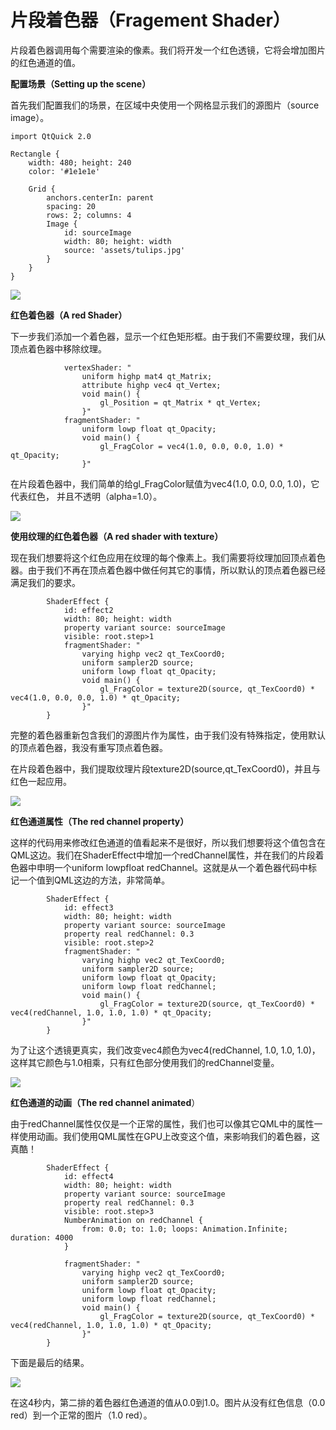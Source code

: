 # 片段着色器（Fragement Shader）

片段着色器调用每个需要渲染的像素。我们将开发一个红色透镜，它将会增加图片的红色通道的值。

**配置场景（Setting up the scene）**

首先我们配置我们的场景，在区域中央使用一个网格显示我们的源图片（source image）。

```
import QtQuick 2.0

Rectangle {
    width: 480; height: 240
    color: '#1e1e1e'

    Grid {
        anchors.centerIn: parent
        spacing: 20
        rows: 2; columns: 4
        Image {
            id: sourceImage
            width: 80; height: width
            source: 'assets/tulips.jpg'
        }
    }
}
```

![](http://qmlbook.org/_images/redlense1.png)

**红色着色器（A red Shader）**

下一步我们添加一个着色器，显示一个红色矩形框。由于我们不需要纹理，我们从顶点着色器中移除纹理。

```
            vertexShader: "
                uniform highp mat4 qt_Matrix;
                attribute highp vec4 qt_Vertex;
                void main() {
                    gl_Position = qt_Matrix * qt_Vertex;
                }"
            fragmentShader: "
                uniform lowp float qt_Opacity;
                void main() {
                    gl_FragColor = vec4(1.0, 0.0, 0.0, 1.0) * qt_Opacity;
                }"
```

在片段着色器中，我们简单的给gl_FragColor赋值为vec4(1.0, 0.0, 0.0, 1.0)，它代表红色， 并且不透明（alpha=1.0）。

![](http://qmlbook.org/_images/redlense2.png)

**使用纹理的红色着色器（A red shader with texture）**

现在我们想要将这个红色应用在纹理的每个像素上。我们需要将纹理加回顶点着色器。由于我们不再在顶点着色器中做任何其它的事情，所以默认的顶点着色器已经满足我们的要求。

```
        ShaderEffect {
            id: effect2
            width: 80; height: width
            property variant source: sourceImage
            visible: root.step>1
            fragmentShader: "
                varying highp vec2 qt_TexCoord0;
                uniform sampler2D source;
                uniform lowp float qt_Opacity;
                void main() {
                    gl_FragColor = texture2D(source, qt_TexCoord0) * vec4(1.0, 0.0, 0.0, 1.0) * qt_Opacity;
                }"
        }
```

完整的着色器重新包含我们的源图片作为属性，由于我们没有特殊指定，使用默认的顶点着色器，我没有重写顶点着色器。

在片段着色器中，我们提取纹理片段texture2D(source,qt_TexCoord0)，并且与红色一起应用。

![](http://qmlbook.org/_images/redlense3.png)

**红色通道属性（The red channel property）**

这样的代码用来修改红色通道的值看起来不是很好，所以我们想要将这个值包含在QML这边。我们在ShaderEffect中增加一个redChannel属性，并在我们的片段着色器中申明一个uniform lowpfloat redChannel。这就是从一个着色器代码中标记一个值到QML这边的方法，非常简单。

```
        ShaderEffect {
            id: effect3
            width: 80; height: width
            property variant source: sourceImage
            property real redChannel: 0.3
            visible: root.step>2
            fragmentShader: "
                varying highp vec2 qt_TexCoord0;
                uniform sampler2D source;
                uniform lowp float qt_Opacity;
                uniform lowp float redChannel;
                void main() {
                    gl_FragColor = texture2D(source, qt_TexCoord0) * vec4(redChannel, 1.0, 1.0, 1.0) * qt_Opacity;
                }"
        }
```

为了让这个透镜更真实，我们改变vec4颜色为vec4(redChannel, 1.0, 1.0, 1.0)，这样其它颜色与1.0相乘，只有红色部分使用我们的redChannel变量。

![](http://qmlbook.org/_images/redlense4.png)

**红色通道的动画（The red channel animated**）

由于redChannel属性仅仅是一个正常的属性，我们也可以像其它QML中的属性一样使用动画。我们使用QML属性在GPU上改变这个值，来影响我们的着色器，这真酷！

```
        ShaderEffect {
            id: effect4
            width: 80; height: width
            property variant source: sourceImage
            property real redChannel: 0.3
            visible: root.step>3
            NumberAnimation on redChannel {
                from: 0.0; to: 1.0; loops: Animation.Infinite; duration: 4000
            }

            fragmentShader: "
                varying highp vec2 qt_TexCoord0;
                uniform sampler2D source;
                uniform lowp float qt_Opacity;
                uniform lowp float redChannel;
                void main() {
                    gl_FragColor = texture2D(source, qt_TexCoord0) * vec4(redChannel, 1.0, 1.0, 1.0) * qt_Opacity;
                }"
        }
```

下面是最后的结果。

![](http://qmlbook.org/_images/redlense5.png)

在这4秒内，第二排的着色器红色通道的值从0.0到1.0。图片从没有红色信息（0.0 red）到一个正常的图片（1.0 red）。
